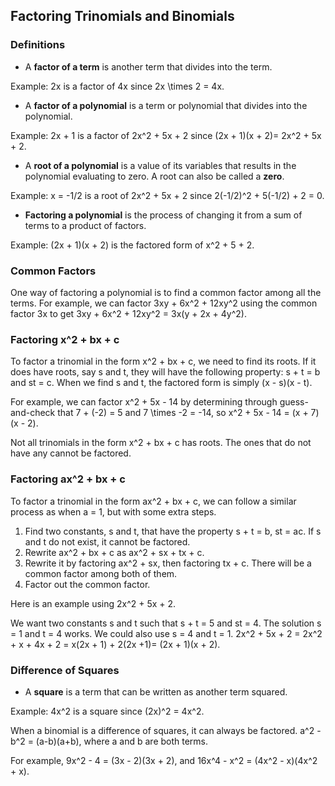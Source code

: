 Factoring Trinomials and Binomials
-------

### Definitions
* A **factor of a term** is another term that divides into the term.

 Example: 2x is a factor of 4x since 2x \times 2 = 4x.

* A **factor of a polynomial** is a term or polynomial that divides into the polynomial.

 Example: 2x + 1 is a factor of 2x^2 + 5x + 2 since (2x + 1)(x + 2)= 2x^2 + 5x + 2.
 
* A **root of a polynomial** is a value of its variables that results in the polynomial evaluating to zero. A root can also be called a **zero**.

 Example: x = -1/2 is a root of 2x^2 + 5x + 2 since 2(-1/2)^2 + 5(-1/2) + 2 = 0.

* **Factoring a polynomial** is the process of changing it from a sum of terms to a product of factors.
 
 Example: (2x + 1)(x + 2) is the factored form of x^2 + 5 + 2.

 
### Common Factors
One way of factoring a polynomial is to find a common factor among all the terms. For example, we can factor 3xy + 6x^2 + 12xy^2 using the common factor 3x to get 3xy + 6x^2 + 12xy^2 = 3x(y + 2x + 4y^2).


### Factoring x^2 + bx + c
To factor a trinomial in the form x^2 + bx + c, we need to find its roots. If it does have roots, say s and t, they will have the following property: s + t = b and st = c. When we find s and t, the factored form is simply (x - s)(x - t).

For example, we can factor x^2 + 5x - 14 by determining through guess-and-check that 7 + (-2) = 5 and 7 \times -2 = -14, so x^2 + 5x - 14 = (x + 7)(x - 2).

Not all trinomials in the form x^2 + bx + c has roots. The ones that do not have any cannot be factored.


### Factoring ax^2 + bx + c
To factor a trinomial in the form ax^2 + bx + c, we can follow a similar process as when a = 1, but with some extra steps.

1. Find two constants, s and t, that have the property s + t = b, st = ac. If s and t do not exist, it cannot be factored.
2. Rewrite ax^2 + bx + c as ax^2 + sx + tx + c.
3. Rewrite it by factoring ax^2 + sx, then factoring tx + c. There will be a common factor among both of them.
4. Factor out the common factor.

Here is an example using 2x^2 + 5x + 2.

We want two constants s and t such that s + t = 5 and st = 4. The solution s = 1 and t = 4 works. We could also use s = 4 and t = 1.
2x^2 + 5x + 2 = 2x^2 + x + 4x + 2 = x(2x + 1) + 2(2x +1)= (2x + 1)(x + 2).


### Difference of Squares

* A **square** is a term that can be written as another term squared.

 Example: 4x^2 is a square since (2x)^2 = 4x^2.

When a binomial is a difference of squares, it can always be factored. a^2 - b^2 = (a-b)(a+b), where a and b are both terms.

For example, 9x^2 - 4 = (3x - 2)(3x + 2), and 16x^4 - x^2 = (4x^2 - x)(4x^2 + x).